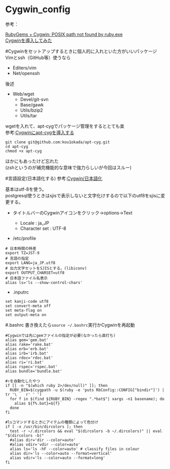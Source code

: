 Cygwin_config
=============

参考：

[RubyGems + Cygwin: POSIX path not found by ruby.exe](http://stackoverflow.com/questions/3831131/rubygems-cygwin-posix-path-not-found-by-ruby-exe)  
[Cygwinを導入してみた](http://nukino.github.io/blog/2012/02/02/Cygwin/)

#Cygwinをセットアップするときに個人的に入れといた方がいいパッケージ
Vimとssh（GitHub等）使うなら
- Editers/vim 
- Net/openssh         

後述
- Web/wget            
  - Devel/git-svn
  - Base/gawk 
  - Utils/bzip2 
  - Utils/tar 

wgetを入れて、apt-cygでパッケージ管理をするととても楽  
参考:[Cygwinにapt-cygを導入する ](http://kowaimononantenai.blogspot.jp/2013/12/cygwinapt-cyg.html)

```
git clone git@github.com:kou1okada/apt-cyg.git
cd apt-cyg
chmod +x apt-cyg
```

ほかにもあったけど忘れた  
(zshというのが補完機能的な意味で強力らしいが今回はスルー)

#言語設定(日本語化する)
参考:[Cygwin/日本語化 ](http://www.bugbearr.jp/?Cygwin/%E6%97%A5%E6%9C%AC%E8%AA%9E%E5%8C%96)

基本はutf-8を使う。  
postgresql使うときはsjisで表示しないと文字化けするので以下のutf8をsjisに変更する。

- タイトルバーのCygwinアイコンをクリック→options→Text
  - Locale : ja_JP
  - Character set : UTF-8 

- /etc/profile
```
# 日本時間の時差
export TZ=JST-9
# 言語の指定
export LANG=ja_JP.utf8
# 出力文字セットをSJISとする。(libiconv)
export OUTPUT_CHARSET=utf8
# 日本語ファイル名表示
alias ls='ls --show-control-chars'
```

- .inputrc
```
set kanji-code utf8
set convert-meta off
set meta-flag on
set output-meta on 
```

#.bashrc
書き換えたら`source ~/.bashrc`実行かCygwinを再起動

```
#Cygwinでは先にgemファイルの指定が必要(なかったら直打ち)
alias gem='gem.bat'
alias rake='rake.bat'
alias erb='erb.bat'
alias irb='irb.bat'
alias rdoc='rdoc.bat'
alias ri='ri.bat'
alias rspec='rspec.bat'
alias bundle='bundle.bat'

#↑を自動化したやつ
if [[ -n "$(which ruby 2>/dev/null)" ]]; then
  RUBY_BIN=$(cygpath -u $(ruby -e 'puts RbConfig::CONFIG["bindir"]') | tr '\    r' ' ')
  for f in $(find ${RUBY_BIN} -regex ".*bat$"| xargs -n1 basename); do
    alias ${f%.bat}=${f}
  done
fi

#lsコマンドするときにアイテムの種類によって色分け
if [ -x /usr/bin/dircolors ]; then
  test -r ~/.dircolors && eval "$(dircolors -b ~/.dircolors)" || eval "$(dircolors -b)"
  #alias dir='dir --color=auto'
  #alias vdir='vdir --color=auto'
  alias ls='ls -hF --color=auto' # classify files in colour
  alias dir='ls --color=auto --format=vertical'
  alias vdir='ls --color=auto --format=long'
fi

```

